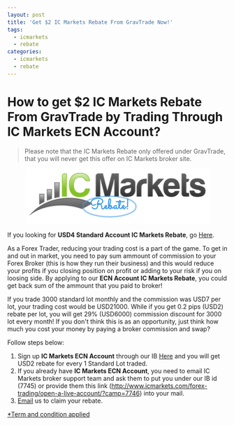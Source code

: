 ```yaml
---
layout: post
title: 'Get $2 IC Markets Rebate From GravTrade Now!'
tags:
  - icmarkets
  - rebate
categories:
  - icmarkets
  - rebate
---
```

# How to get $2 IC Markets Rebate From GravTrade by Trading Through IC Markets ECN Account?
> Please note that the IC Markets Rebate only offered under GravTrade, that you will never get this offer on IC Markets broker site.

<div align="center">
<img alt="IC Markets ECN Account Rebate" src="/static/img/general-image/ic-markets-rebate.PNG" title="ECN Account IC Markets Rebate">
</div>

If you looking for **USD4 Standard Account IC Markets Rebate**, go [Here](http://www.gravtrade.com/icmarkets/forex/broker/rebate/2016/10/04/icmarkets-broker-standard-account-rebate.html "IC Markets Standard Account Rebate").

As a Forex Trader, reducing your trading cost is a part of the game. To get in and out in market, you need to pay sum ammount of commission to your Forex Broker (this is how they run their business) and this would reduce your profits if you closing position on profit or adding to your risk if you on loosing side. By applying to our **ECN Account IC Markets Rebate**, you could get back sum of the ammount that you paid to broker!

If you trade 3000 standard lot monthly and the commission was USD7 per lot, your trading cost would be USD21000. While if you get 0.2 pips (USD2) rebate per lot, you will get 29% (USD6000) commission discount for 3000 lot every month! If you don't think this is as an opportunity, just think how much you cost your money by paying a broker commission and swap?

Follow steps below:

1. Sign up **IC Markets ECN Account** through our IB [Here](http://www.icmarkets.com/forex-trading/open-a-live-account/?camp=7746 "Here") and you will get USD2 rebate for every 1 Standard Lot traded.
2. If you already have **IC Markets ECN Account**, you need to email IC Markets broker support team and ask them to put you under our IB id (7745) or provide them this link (http://www.icmarkets.com/forex-trading/open-a-live-account/?camp=7746) into your mail.
3. [Email](http://www.gravtrade.com/contact "Email") us to claim your rebate.

[*Term and condition applied](http://www.gravtrade.com/term-and-condition/ "Term and condition applied")
